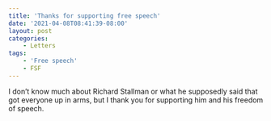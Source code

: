 ```yaml
---
title: 'Thanks for supporting free speech'
date: '2021-04-08T08:41:39-08:00'
layout: post
categories:
    - Letters
tags:
    - 'Free speech'
    - FSF
---
```


I don’t know much about Richard Stallman or what he supposedly said that got everyone up in arms, but I thank you for supporting him and his freedom of speech.